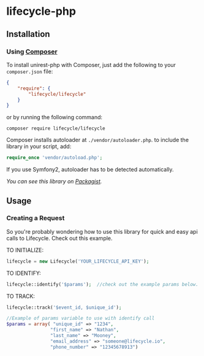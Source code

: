# lifecycle-php

## Installation

### Using [Composer](https://getcomposer.org)

To install unirest-php with Composer, just add the following to your `composer.json` file:

```json
{
    "require": {
        "lifecycle/lifecycle"
    }
}
```

or by running the following command:

```shell
composer require lifecycle/lifecycle
```

Composer installs autoloader at `./vendor/autoloader.php`. to include the library in your script, add:

```php
require_once 'vendor/autoload.php';
```

If you use Symfony2, autoloader has to be detected automatically.

*You can see this library on [Packagist](https://packagist.org/packages/lifecycle/lifecycle).*


## Usage

### Creating a Request

So you're probably wondering how to use this library for quick and easy api calls to Lifecycle. Check out this example.


TO INITIALIZE:
```php
lifecycle = new Lifecycle('YOUR_LIFECYCLE_API_KEY');
```

TO IDENTIFY:
```php
lifecycle::identify('$params');  //check out the example params below.
```

TO TRACK:
```php
lifecycle::track('$event_id, $unique_id');
```


```php
//Example of params variable to use with identify call
$params = array( "unique_id" => "1234",
        		"first_name" => "Nathan",
        		"last_name" => "Mooney",
    			"email_address" => "someone@lifecycle.io",
        		"phone_number" => "12345678913")

```






